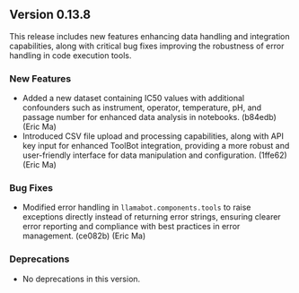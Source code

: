 ## Version 0.13.8

This release includes new features enhancing data handling and integration capabilities, along with critical bug fixes improving the robustness of error handling in code execution tools.

### New Features

- Added a new dataset containing IC50 values with additional confounders such as instrument, operator, temperature, pH, and passage number for enhanced data analysis in notebooks. (b84edb) (Eric Ma)
- Introduced CSV file upload and processing capabilities, along with API key input for enhanced ToolBot integration, providing a more robust and user-friendly interface for data manipulation and configuration. (1ffe62) (Eric Ma)

### Bug Fixes

- Modified error handling in `llamabot.components.tools` to raise exceptions directly instead of returning error strings, ensuring clearer error reporting and compliance with best practices in error management. (ce082b) (Eric Ma)

### Deprecations

- No deprecations in this version.

